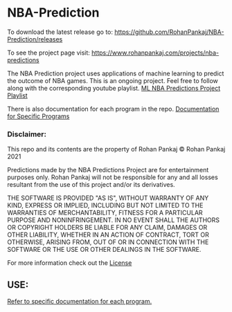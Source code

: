 # NBA-Prediction

To download the latest release go to: https://github.com/RohanPankaj/NBA-Prediction/releases

To see the project page visit: https://www.rohanpankaj.com/projects/nba-predictions

The NBA Prediction project uses applications of machine learning to predict the outcome of NBA games.
This is an ongoing project. Feel free to follow along with the corresponding youtube playlist.
[ML NBA Predictions Project Playlist](https://www.youtube.com/playlist?list=PL5BXABxzb1dK7ZQWb4SFr4KqdYknh6x6L)


There is also documentation for each program in the repo.
[Documentation for Specific Programs](https://github.com/RohanPankaj/NBA-Prediction/tree/master/docs)
### Disclaimer: 

This repo and its contents are the property of Rohan Pankaj
© Rohan Pankaj 2021


Predictions made by the NBA Predictions Project are for entertainment purposes only. Rohan Pankaj will not be responsible for any and all losses resultant from the use of this project and/or its derivatives. 

THE SOFTWARE IS PROVIDED "AS IS", WITHOUT WARRANTY OF ANY KIND, EXPRESS OR
IMPLIED, INCLUDING BUT NOT LIMITED TO THE WARRANTIES OF MERCHANTABILITY,
FITNESS FOR A PARTICULAR PURPOSE AND NONINFRINGEMENT. IN NO EVENT SHALL THE
AUTHORS OR COPYRIGHT HOLDERS BE LIABLE FOR ANY CLAIM, DAMAGES OR OTHER
LIABILITY, WHETHER IN AN ACTION OF CONTRACT, TORT OR OTHERWISE, ARISING FROM,
OUT OF OR IN CONNECTION WITH THE SOFTWARE OR THE USE OR OTHER DEALINGS IN THE
SOFTWARE.

For more information check out the [License](https://github.com/RohanPankaj/NBA-Prediction/blob/master/LICENSE)
## USE:
[Refer to specific documentation for each program.](https://github.com/RohanPankaj/NBA-Prediction/tree/master/docs)

